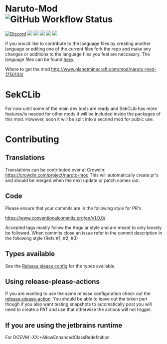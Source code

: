 # Naruto-Mod ![GitHub Workflow Status](https://img.shields.io/github/workflow/status/sekwah41/Naruto-Mod/Build%20Project/forge-1-16)

[![Discord](https://img.shields.io/discord/168282484037910528.svg?style=for-the-badge&logo=discord&logoColor=white)](https://discord.gg/fAJ3xJg)
[![](https://img.shields.io/github/contributors/sekwah41/Naruto-Mod.svg?style=for-the-badge&logo=github)](https://github.com/sekwah41/Naruto-Mod/graphs/contributors)
[![](https://img.shields.io/github/issues/sekwah41/Naruto-Mod.svg?style=for-the-badge&logo=github)](https://github.com/sekwah41/Naruto-Mod/issues)
[![](https://img.shields.io/github/issues-pr/sekwah41/Naruto-Mod.svg?style=for-the-badge&logo=github)](https://github.com/sekwah41/Naruto-Mod/pulls)
[![](https://img.shields.io/github/forks/sekwah41/Naruto-Mod.svg?style=for-the-badge&logo=github)](https://github.com/sekwah41/Naruto-Mod/com.sekwah.narutomod.network/members)
[![](https://img.shields.io/github/stars/sekwah41/Naruto-Mod.svg?style=for-the-badge&logo=github)](https://github.com/sekwah41/Naruto-Mod/stargazers)

If you would like to contribute to the language files by creating another language or editing one of the current files fork the repo and make any changes or additions to the language files you feel are neccasary. The language files can be found [here](https://github.com/sekwah41/Naruto-Mod/tree/master/src/main/resources/assets/narutomod/lang).

Where to get the mod http://www.planetminecraft.com/mod/naruto-mod-1750133/

# SekCLib
For now until some of the main dev tools are ready and SekCLib has more features/is needed for other mods
it will be included inside the packages of this mod. However, soon it will be split into a second mod for public use.

# Contributing
## Translations
Translations can be contributed over at Crowdin: https://crowdin.com/project/naruto-mod
This will automatically create pr's and should be merged when the next update or patch comes out.

## Code
Please ensure that your commits are in the following style for PR's

https://www.conventionalcommits.org/en/v1.0.0/

Accepted tags mostly follow the Angular style and are meant to only loosely be followed.
When commits close an issue refer in the commit description in the following style (Refs #1, #2, #3)

## Types available
See the [Release please config](./release-please-config.json) for the types available.

## Using release-please-actions
If you are wanting to use the same release configuration check out the [release-please-action](https://github.com/google-github-actions/release-please-action).
You should be able to leave out the token part though if you also want testing snapshots to automatically post you will need to create a PAT and use that otherwise the actions will not trigger.

## If you are using the jetbrains runtime
For DCEVM -XX:+AllowEnhancedClassRedefinition